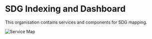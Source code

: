 # SDG Indexing and Dashboard 

This organisation contains services and components for SDG mapping. 

![Service Map](.github/profile/services_map.png)